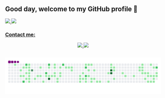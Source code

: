 ## Good day, welcome to my GitHub profile 👋

<!--
**HugoAGvCz/HugoAGvCz** is a ✨ _special_ ✨ repository because its `README.md` (this file) appears on your GitHub profile.

Here are some ideas to get you started:

- 🔭 I’m currently working on ...
- 🌱 I’m currently learning ...
- 👯 I’m looking to collaborate on ...
- 🤔 I’m looking for help with ...
- 💬 Ask me about ...
- 📫 How to reach me: ...
- 😄 Pronouns: ...
- ⚡ Fun fact: ...
-->

<div>
  <a href="https://github.com/HugoAGvCz">
  <img height="180em" src="https://github-readme-stats.vercel.app/api/top-langs/?username=HugoAGvCz&layout=compact&langs_count=7&theme=dracula"/>
  <img height="180em" src="https://github-readme-stats.vercel.app/api?username=HugoAGvCz&show_icons=true&theme=tokyonight&include_all_commits=true&count_private=true"/>
</div>

### Contact me:
<div align="center">  
  <a href="mailto:hacg2016@gmail.com">
    <img <img src="https://img.shields.io/badge/Gmail-D14836?style=for-the-badge&logo=gmail&logoColor=white" target="_blank">
  </a>
  <a href="https://www.linkedin.com/in/hugo-alejandro-galv%C3%A1n-c%C3%A1zares-726b65261" target="_blank">
    <img src="https://img.shields.io/badge/LinkedIn-0077B5?style=for-the-badge&logo=linkedin&logoColor=white" target="_blank">
  </a> 
</div>

##

![snake gif](https://github.com/HugoAGvCz/HugoAGvCz/blob/output/github-contribution-grid-snake.gif)

